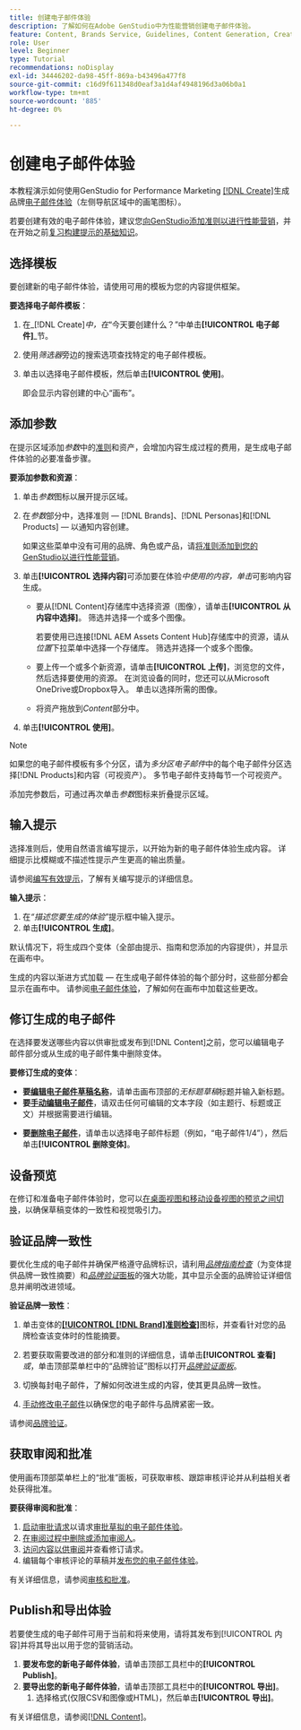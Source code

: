 ```yaml
---
title: 创建电子邮件体验
description: 了解如何在Adobe GenStudio中为性能营销创建电子邮件体验。
feature: Content, Brands Service, Guidelines, Content Generation, Create, Experiences, Variant Generation
role: User
level: Beginner
type: Tutorial
recommendations: noDisplay
exl-id: 34446202-da98-45ff-869a-b43496a477f8
source-git-commit: c16d9f611348d0eaf3a1d4af4948196d3a06b0a1
workflow-type: tm+mt
source-wordcount: '885'
ht-degree: 0%

---
```


# 创建电子邮件体验

本教程演示如何使用GenStudio for Performance Marketing [[!DNL Create]](/help/user-guide/create/overview.md)生成品牌[电子邮件体验](/help/user-guide/create/email-experiences.md)（左侧导航区域中的画笔图标）。

若要创建有效的电子邮件体验，建议您[向GenStudio添加准则以进行性能营销](/help/user-guide/guidelines/add-guidelines.md)，并在开始之前[复习构建提示的基础知识](/help/user-guide/effective-prompts.md)。

## 选择模板

要创建新的电子邮件体验，请使用可用的模板为您的内容提供框架。

**要选择电子邮件模板**：

1. 在&#x200B;_[!DNL Create]_中，在_“今天要创建什么？”中单击&#x200B;**[!UICONTROL 电子邮件]**_节。
1. 使用&#x200B;_筛选器_&#x200B;旁边的搜索选项查找特定的电子邮件模板。
1. 单击以选择电子邮件模板，然后单击&#x200B;**[!UICONTROL 使用]**。

   即会显示内容创建的中心“画布”。

## 添加参数

在提示区域添加&#x200B;_参数_&#x200B;中的[准则](/help/user-guide/guidelines/overview.md)和资产，会增加内容生成过程的费用，是生成电子邮件体验的必要准备步骤。

**要添加参数和资源**：

1. 单击&#x200B;_参数_&#x200B;图标以展开提示区域。
1. 在&#x200B;_参数_&#x200B;部分中，选择准则 — [!DNL Brands]、[!DNL Personas]和[!DNL Products] — 以通知内容创建。

   如果这些菜单中没有可用的品牌、角色或产品，请[将准则添加到您的GenStudio以进行性能营销](/help/user-guide/guidelines/add-guidelines.md)。

1. 单击&#x200B;**[!UICONTROL 选择内容]**&#x200B;可添加要在体验&#x200B;*中使用的内容，单击*&#x200B;可影响内容生成。
   * 要从[!DNL Content]存储库中选择资源（图像），请单击&#x200B;**[!UICONTROL 从内容中选择]**。 筛选并选择一个或多个图像。

     若要使用已连接[!DNL AEM Assets Content Hub]存储库中的资源，请从&#x200B;_位置_&#x200B;下拉菜单中选择一个存储库。 筛选并选择一个或多个图像。

   * 要上传一个或多个新资源，请单击&#x200B;**[!UICONTROL 上传]**，浏览您的文件，然后选择要使用的资源。 在浏览设备的同时，您还可以从Microsoft OneDrive或Dropbox导入。 单击以选择所需的图像。
   * 将资产拖放到&#x200B;_Content_&#x200B;部分中。
1. 单击&#x200B;**[!UICONTROL 使用]**。

>[!NOTE]
>
>如果您的电子邮件模板有多个分区，请为&#x200B;_多分区电子邮件_&#x200B;中的每个电子邮件分区选择[!DNL Products]和内容（可视资产）。 多节电子邮件支持每节一个可视资产。

添加完参数后，可通过再次单击&#x200B;_参数_&#x200B;图标来折叠提示区域。

## 输入提示

选择准则后，使用自然语言编写提示，以开始为新的电子邮件体验生成内容。 详细提示比模糊或不描述性提示产生更高的输出质量。

请参阅[编写有效提示](/help/user-guide/effective-prompts.md)，了解有关编写提示的详细信息。

**输入提示**：

1. 在&#x200B;_“描述您要生成的体验”_&#x200B;提示框中输入提示。
1. 单击&#x200B;**[!UICONTROL 生成]**。

默认情况下，将生成四个变体（全部由提示、指南和您添加的内容提供），并显示在画布中。

生成的内容以渐进方式加载 — 在生成电子邮件体验的每个部分时，这些部分都会显示在画布中。 请参阅[电子邮件体验](/help/user-guide/create/meta-experiences.md#progressive-loading)，了解如何在画布中加载这些更改。

## 修订生成的电子邮件

在选择要发送哪些内容以供审批或发布到[!DNL Content]之前，您可以编辑电子邮件部分或从生成的电子邮件集中删除变体。

**要修订生成的变体**：

* **要[编辑电子邮件草稿名称](/help/user-guide/create/manage-variants.md#change-draft-name)**，请单击画布顶部的&#x200B;_无标题草稿_&#x200B;标题并输入新标题。
* **要[手动编辑电子邮件](/help/user-guide/create/manage-variants.md#manually-edit-text)**，请双击任何可编辑的文本字段（如主题行、标题或正文）并根据需要进行编辑。
<!-- * **To [regenerate a section of a variant](/help/user-guide/create/manage-variants.md#re-generate-sections)**, click an editable text field and use the _[!UICONTROL Suggested edits]_ options or enter a new prompt and click **[!UICONTROL Generate]**. -->
* **要[删除电子邮件](/help/user-guide/create/manage-variants.md#delete-variant)**，请单击以选择电子邮件标题（例如，“电子邮件1/4”），然后单击&#x200B;**[!UICONTROL 删除变体]**。

## 设备预览

在修订和准备电子邮件体验时，您可以[在桌面视图和移动设备视图的预览之间切换](/help/user-guide/create/manage-variants.md#preview-for-device)，以确保草稿变体的一致性和视觉吸引力。

## 验证品牌一致性

要优化生成的电子邮件并确保严格遵守品牌标识，请利用&#x200B;[_品牌指南检查_](/help/user-guide/guidelines/brand-validation.md#brand-guidelines-check)（为变体提供品牌一致性摘要）和&#x200B;[_品牌验证_&#x200B;面板](/help/user-guide/guidelines/brand-validation.md#brand-validation-panel)的强大功能，其中显示全面的品牌验证详细信息并阐明改进领域。

**验证品牌一致性**：

1. 单击变体的[**[!UICONTROL [!DNL Brand]准则检查]**](/help/user-guide/guidelines/brand-validation.md#brand-guidelines-check)图标，并查看针对您的品牌检查该变体时的性能摘要。
1. 若要获取需要改进的部分和准则的详细信息，请单击&#x200B;**[!UICONTROL 查看]** _或_，单击顶部菜单栏中的“品牌验证”图标以打开&#x200B;[_品牌验证面板_](/help/user-guide/guidelines/brand-validation.md#brand-validation-panel)。

1. 切换每封电子邮件，了解如何改进生成的内容，使其更具品牌一致性。
1. [手动修改电子邮件](#revise-generated-emails)以确保您的电子邮件与品牌紧密一致。

请参阅[品牌验证](/help/user-guide/guidelines/brand-validation.md)。

## 获取审阅和批准

使用画布顶部菜单栏上的“批准”面板，可获取审核、跟踪审核评论并从利益相关者处获得批准。

**要获得审阅和批准**：

1. [启动审批请求](/help/user-guide/approvals/request-review.md)以请求[审批草拟的电子邮件体验](/help/user-guide/approvals/approve-content.md)。
1. [在审阅过程中删除或添加审阅人](/help/user-guide/approvals/review-and-edit.md#manage-approvals)。
1. [访问内容以供审阅](/help/user-guide/approvals/review-and-edit.md#access-content-for-review)并查看修订请求。
1. 编辑每个审核评论的草稿并[发布您的电子邮件体验](#publish-and-export-experience)。

有关详细信息，请参阅[审核和批准](/help/user-guide/approvals/overview.md)。

## Publish和导出体验

若要使生成的电子邮件可用于当前和将来使用，请将其发布到[!UICONTROL 内容]并将其导出以用于您的营销活动。

1. **要发布您的新电子邮件体验**，请单击顶部工具栏中的&#x200B;**[!UICONTROL Publish]**。
1. **要导出您的新电子邮件体验**，请单击顶部工具栏中的&#x200B;**[!UICONTROL 导出]**。
   1. 选择格式(仅限CSV和图像或HTML)，然后单击&#x200B;**[!UICONTROL 导出]**。

有关详细信息，请参阅[[!DNL Content]](/help/user-guide/content/overview.md#search-and-find-approved-content)。
